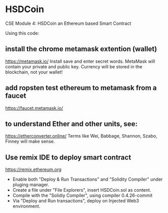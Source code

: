 # HSDCoin
CSE Module 4: HSDCoin an Ethereum based Smart Contract

Using this code:

## install the chrome metamask extention (wallet)
https://metamask.io/
Install save and enter secret words.
MetaMask will contain your private and public key.
Currency will be stored in the blockchain, not your wallet!

## add ropsten test ethereum to metamask from a faucet
https://faucet.metamask.io/

## to understand Ether and other units, see:
https://etherconverter.online/
Terms like Wei, Babbage, Shannon, Szabo, Finney will make sense.

## Use remix IDE to deploy smart contract
https://remix.ethereum.org
- Enable both "Deploy & Run Transactions" and "Solidity Compiler" under pluging manager.
- Create a file under "File Explorers", insert HSDCoin.sol as content.
- Compile with the "Solidiy Compiler", using compiler 0.4.26-commit
- Via "Deploy and Run transactions", deploy on Injected Web3 environment.




